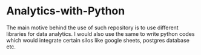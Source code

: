 # Analytics-with-Python

The main motive behind the use of such repository is to use different libraries for data analytics.
I would also use the same to write python codes which would integrate certain silos like google sheets, postgres database etc. 

